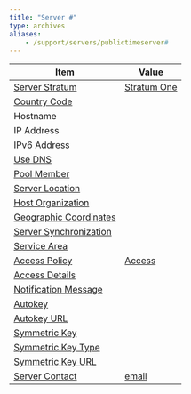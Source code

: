 ```yaml
---
title: "Server #"
type: archives
aliases:
    - /support/servers/publictimeserver#
---
```


| Item | Value |
| ----- | ----- |
| [Server Stratum](/support/servers/serverstratum) | [Stratum One](/support/servers/stratumonetimeservers) |
| [Country Code](/support/servers/countrycode) |  |
| Hostname | |
| IP Address | |
| IPv6 Address | |
| [Use DNS](/support/servers/usedns) |  |
| [Pool Member](/support/servers/poolmember) |  |
| [Server Location](/support/servers/serverlocation) |  |
| [Host Organization](/support/servers/hostorganization) | |
| [ Geographic Coordinates](/support/servers/geographiccoordinates) | |
| [Server Synchronization](/support/servers/serversynchronization) |  |
| [Service Area](/support/servers/servicearea) |  |
| [Access Policy](/support/servers/accesspolicy) | [Access](/support/servers/access) |
| [Access Details](/support/servers/accessdetails) |  |
| [Notification Message](/support/servers/notificationmessage) |  |
| [Autokey](/support/servers/autokey) |  |
| [Autokey URL](/support/servers/autokeyurl) | |
| [Symmetric Key](/support/servers/symmetrickey) |  |
| [Symmetric Key Type](/support/servers/symmetrickeytype) | |
| [Symmetric Key URL](/support/servers/symmetrickeyurl) | |
| [Server Contact](/support/servers/servercontact) | [email](mailto:) |